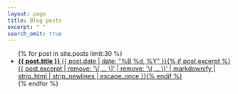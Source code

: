 ```yaml
---
layout: page
title: Blog posts
excerpt: " "
search_omit: true
---
```


<ul class="post-list">
{% for post in site.posts limit:30 %}
  <li><article><a href="{{ site.url }}{{ post.url }}"><b>{{ post.title }} </b><span class="entry-date"><time datetime="{{ post.date | date_to_xmlschema }}">{{ post.date | date: "%B %d, %Y" }}</time></span>{% if post.excerpt %} <span class="excerpt">{{ post.excerpt | remove: '\[ ... \]' | remove: '\( ... \)' | markdownify | strip_html | strip_newlines | escape_once }}</span>{% endif %}</a></article></li>
{% endfor %}
</ul>
